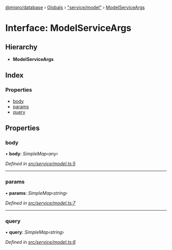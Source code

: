 [@miqro/database](../README.md) › [Globals](../globals.md) › ["service/model"](../modules/_service_model_.md) › [ModelServiceArgs](_service_model_.modelserviceargs.md)

# Interface: ModelServiceArgs

## Hierarchy

* **ModelServiceArgs**

## Index

### Properties

* [body](_service_model_.modelserviceargs.md#body)
* [params](_service_model_.modelserviceargs.md#params)
* [query](_service_model_.modelserviceargs.md#query)

## Properties

###  body

• **body**: *SimpleMap‹any›*

*Defined in [src/service/model.ts:5](https://github.com/claukers/miqro-sequelize/blob/8158581/src/service/model.ts#L5)*

___

###  params

• **params**: *SimpleMap‹string›*

*Defined in [src/service/model.ts:7](https://github.com/claukers/miqro-sequelize/blob/8158581/src/service/model.ts#L7)*

___

###  query

• **query**: *SimpleMap‹string›*

*Defined in [src/service/model.ts:6](https://github.com/claukers/miqro-sequelize/blob/8158581/src/service/model.ts#L6)*
